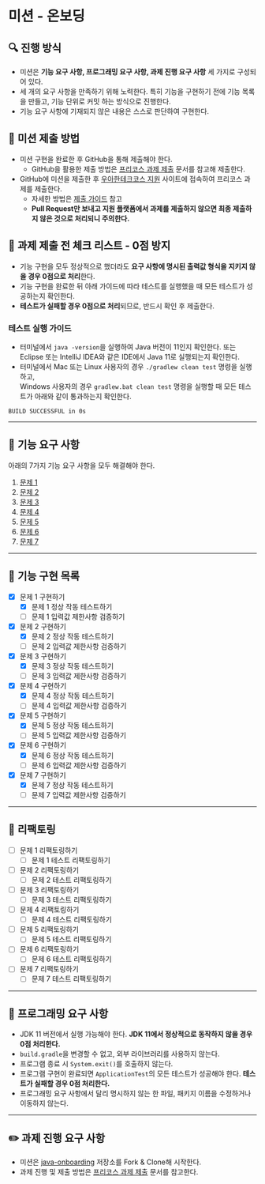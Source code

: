 # 미션 - 온보딩

## 🔍 진행 방식

- 미션은 **기능 요구 사항, 프로그래밍 요구 사항, 과제 진행 요구 사항** 세 가지로 구성되어 있다.
- 세 개의 요구 사항을 만족하기 위해 노력한다. 특히 기능을 구현하기 전에 기능 목록을 만들고, 기능 단위로 커밋 하는 방식으로 진행한다.
- 기능 요구 사항에 기재되지 않은 내용은 스스로 판단하여 구현한다.

## 📮 미션 제출 방법

- 미션 구현을 완료한 후 GitHub을 통해 제출해야 한다.
    - GitHub을 활용한 제출 방법은 [프리코스 과제 제출](https://github.com/woowacourse/woowacourse-docs/tree/master/precourse) 문서를 참고해
      제출한다.
- GitHub에 미션을 제출한 후 [우아한테크코스 지원](https://apply.techcourse.co.kr) 사이트에 접속하여 프리코스 과제를 제출한다.
    - 자세한 방법은 [제출 가이드](https://github.com/woowacourse/woowacourse-docs/tree/master/precourse#제출-가이드) 참고
    - **Pull Request만 보내고 지원 플랫폼에서 과제를 제출하지 않으면 최종 제출하지 않은 것으로 처리되니 주의한다.**

## 🚨 과제 제출 전 체크 리스트 - 0점 방지

- 기능 구현을 모두 정상적으로 했더라도 **요구 사항에 명시된 출력값 형식을 지키지 않을 경우 0점으로 처리**한다.
- 기능 구현을 완료한 뒤 아래 가이드에 따라 테스트를 실행했을 때 모든 테스트가 성공하는지 확인한다.
- **테스트가 실패할 경우 0점으로 처리**되므로, 반드시 확인 후 제출한다.

### 테스트 실행 가이드

- 터미널에서 `java -version`을 실행하여 Java 버전이 11인지 확인한다. 또는 Eclipse 또는 IntelliJ IDEA와 같은 IDE에서 Java 11로 실행되는지 확인한다.
- 터미널에서 Mac 또는 Linux 사용자의 경우 `./gradlew clean test` 명령을 실행하고,   
  Windows 사용자의 경우  `gradlew.bat clean test` 명령을 실행할 때 모든 테스트가 아래와 같이 통과하는지 확인한다.

```
BUILD SUCCESSFUL in 0s
```

---

## 🚀 기능 요구 사항
아래의 7가지 기능 요구 사항을 모두 해결해야 한다.

1. [문제 1](./docs/PROBLEM1.md)
2. [문제 2](./docs/PROBLEM2.md)
3. [문제 3](./docs/PROBLEM3.md)
4. [문제 4](./docs/PROBLEM4.md)
5. [문제 5](./docs/PROBLEM5.md)
6. [문제 6](./docs/PROBLEM6.md)
7. [문제 7](./docs/PROBLEM7.md)

---

## 🐳 기능 구현 목록

* [x] 문제 1 구현하기
  * [x] 문제 1 정상 작동 테스트하기
  * [ ] 문제 1 입력값 제한사항 검증하기

* [x] 문제 2 구현하기
  * [x] 문제 2 정상 작동 테스트하기
  * [ ] 문제 2 입력값 제한사항 검증하기

* [x] 문제 3 구현하기
  * [x] 문제 3 정상 작동 테스트하기
  * [ ] 문제 3 입력값 제한사항 검증하기

* [x] 문제 4 구현하기
  * [x] 문제 4 정상 작동 테스트하기
  * [ ] 문제 4 입력값 제한사항 검증하기

* [x] 문제 5 구현하기
  * [x] 문제 5 정상 작동 테스트하기
  * [ ] 문제 5 입력값 제한사항 검증하기

* [x] 문제 6 구현하기
  * [x] 문제 6 정상 작동 테스트하기
  * [ ] 문제 6 입력값 제한사항 검증하기
  
* [x] 문제 7 구현하기
  * [x] 문제 7 정상 작동 테스트하기
  * [ ] 문제 7 입력값 제한사항 검증하기

---

## 🐋 리팩토링

* [ ] 문제 1 리팩토링하기
  * [ ] 문제 1 테스트 리팩토링하기

* [ ] 문제 2 리팩토링하기
  * [ ] 문제 2 테스트 리팩토링하기

* [ ] 문제 3 리팩토링하기
  * [ ] 문제 3 테스트 리팩토링하기

* [ ] 문제 4 리팩토링하기
  * [ ] 문제 4 테스트 리팩토링하기

* [ ] 문제 5 리팩토링하기
  * [ ] 문제 5 테스트 리팩토링하기

* [ ] 문제 6 리팩토링하기
  * [ ] 문제 6 테스트 리팩토링하기

* [ ] 문제 7 리팩토링하기
  * [ ] 문제 7 테스트 리팩토링하기

---

## 🎯 프로그래밍 요구 사항

- JDK 11 버전에서 실행 가능해야 한다. **JDK 11에서 정상적으로 동작하지 않을 경우 0점 처리한다.**
- `build.gradle`을 변경할 수 없고, 외부 라이브러리를 사용하지 않는다.
- 프로그램 종료 시 `System.exit()`를 호출하지 않는다.
- 프로그램 구현이 완료되면 `ApplicationTest`의 모든 테스트가 성공해야 한다. **테스트가 실패할 경우 0점 처리한다.**
- 프로그래밍 요구 사항에서 달리 명시하지 않는 한 파일, 패키지 이름을 수정하거나 이동하지 않는다.

---

## ✏️ 과제 진행 요구 사항

- 미션은 [java-onboarding](https://github.com/woowacourse-precourse/java-onboarding) 저장소를 Fork & Clone해 시작한다.
- 과제 진행 및 제출 방법은 [프리코스 과제 제출](https://github.com/woowacourse/woowacourse-docs/tree/master/precourse) 문서를 참고한다.
